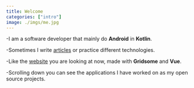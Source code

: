 ```yaml
---
title: Welcome
categories: ["intro"]
image: ./imgs/me.jpg
---
```


-I am a software developer that mainly do **Android** in **Kotlin**.

-Sometimes I write [articles](/blog/) or practice different technologies.

-Like the [website](/projects/hugomatilla-com) you are looking at now, made with **Gridsome** and **Vue**.

-Scrolling down you can see the applications I have worked on as my open source projects.